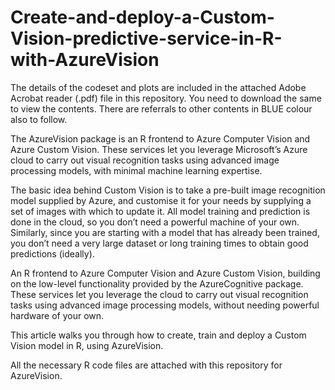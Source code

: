 # Create-and-deploy-a-Custom-Vision-predictive-service-in-R-with-AzureVision

The details of the codeset and plots are included in the attached Adobe Acrobat reader (.pdf) file in this repository. 
You need to download the same to view the contents. There are referrals to other contents in BLUE colour also to follow.

The AzureVision package is an R frontend to Azure Computer Vision and Azure Custom Vision. These services let you leverage Microsoft’s Azure cloud to carry out visual recognition tasks using advanced image processing models, with minimal machine learning expertise.

The basic idea behind Custom Vision is to take a pre-built image recognition model supplied by Azure, and customise it for your needs by supplying a set of images with which to update it. All model training and prediction is done in the cloud, so you don’t need a powerful machine of your own. Similarly, since you are starting with a model that has already been trained, you don’t need a very large dataset or long training times to obtain good predictions (ideally).

An R frontend to Azure Computer Vision and Azure Custom Vision, building on the low-level functionality provided by the AzureCognitive package. These services let you leverage the cloud to carry out visual recognition tasks using advanced image processing models, without needing powerful hardware of your own.

This article walks you through how to create, train and deploy a Custom Vision model in R, using AzureVision.

All the necessary R code files are attached with this repository for AzureVision.

